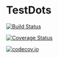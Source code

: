 # TestDots

[![Build Status](https://travis-ci.org/ssfrr/TestDots.jl.svg?branch=master)](https://travis-ci.org/ssfrr/TestDots.jl)

[![Coverage Status](https://coveralls.io/repos/ssfrr/TestDots.jl/badge.svg?branch=master&service=github)](https://coveralls.io/github/ssfrr/TestDots.jl?branch=master)

[![codecov.io](http://codecov.io/github/ssfrr/TestDots.jl/coverage.svg?branch=master)](http://codecov.io/github/ssfrr/TestDots.jl?branch=master)
